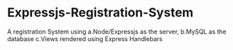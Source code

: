 # Expressjs-Registration-System
A registration System using 
      a.Node/Expressjs as the server, 
      b.MySQL as the database
      c.Views rendered using Express Handlebars
